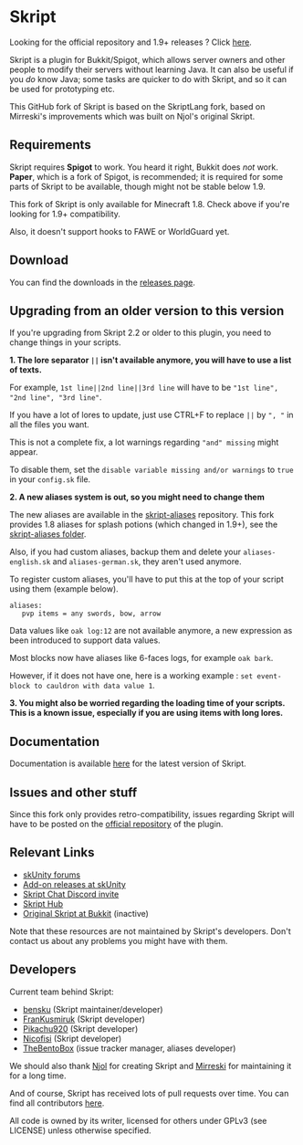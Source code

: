 # Skript
Looking for the official repository and 1.9+ releases ? Click [here](https://github.com/SkriptLang/Skript/releases).

Skript is a plugin for Bukkit/Spigot, which allows server owners and other people
to modify their servers without learning Java. It can also be useful if you
*do* know Java; some tasks are quicker to do with Skript, and so it can be used
for prototyping etc.

This GitHub fork of Skript is based on the SkriptLang fork, based on Mirreski's improvements
which was built on Njol's original Skript.

## Requirements
Skript requires **Spigot** to work. You heard it right, Bukkit does *not* work.
**Paper**, which is a fork of Spigot, is recommended; it is required for some
parts of Skript to be available, though might not be stable below 1.9.

This fork of Skript is only available for Minecraft 1.8. Check above if you're
looking for 1.9+ compatibility.

Also, it doesn't support hooks to FAWE or WorldGuard yet.

## Download
You can find the downloads in the [releases page](https://github.com/Matocolotoe/Skript/releases).

## Upgrading from an older version to this version
If you're upgrading from Skript 2.2 or older to this plugin, you need to change things in your scripts.




**1. The lore separator `||` isn't available anymore, you will have to use a list of texts.**


For example, `1st line||2nd line||3rd line` will have to be `"1st line", "2nd line", "3rd line"`.


If you have a lot of lores to update, just use CTRL+F to replace `||` by `", "` in all the files you want.


This is not a complete fix, a lot warnings regarding `"and" missing` might appear.

To disable them, set the `disable variable missing and/or warnings` to `true` in your `config.sk` file.




**2. A new aliases system is out, so you might need to change them**


The new aliases are available in the [skript-aliases](https://github.com/SkriptLang/skript-aliases) repository.
This fork provides 1.8 aliases for splash potions (which changed in 1.9+), see the
[skript-aliases folder](https://github.com/Matocolotoe/Skript-1.8/tree/master/skript-aliases).

Also, if you had custom aliases, backup them and delete your `aliases-english.sk` and `aliases-german.sk`, they aren't used anymore.

To register custom aliases, you'll have to put this at the top of your script using them (example below).
```
aliases:
   pvp items = any swords, bow, arrow
```


Data values like `oak log:12` are not available anymore, a new expression as been introduced to support data values.

Most blocks now have aliases like 6-faces logs, for example `oak bark`.

However, if it does not have one, here is a working example : `set event-block to cauldron with data value 1`.





**3. You might also be worried regarding the loading time of your scripts. This is a known issue, especially if you are
using items with long lores.**

## Documentation
Documentation is available [here](https://skriptlang.github.io/Skript) for the
latest version of Skript.

## Issues and other stuff
Since this fork only provides retro-compatibility, issues regarding Skript will have to be posted
on the [official repository](https://github.com/SkriptLang/Skript) of the plugin.

## Relevant Links
* [skUnity forums](https://forums.skunity.com)
* [Add-on releases at skUnity](https://forums.skunity.com/forums/addon-releases)
* [Skript Chat Discord invite](https://discord.gg/0lx4QhQvwelCZbEX)
* [Skript Hub](https://skripthub.net)
* [Original Skript at Bukkit](https://dev.bukkit.org/bukkit-plugins/skript) (inactive)

Note that these resources are not maintained by Skript's developers. Don't
contact us about any problems you might have with them.

## Developers
Current team behind Skript:

* [bensku](https://github.com/bensku) (Skript maintainer/developer)
* [FranKusmiruk](https://github.com/FranKusmiruk) (Skript developer)
* [Pikachu920](https://github.com/Pikachu920) (Skript developer)
* [Nicofisi](https://github.com/Nicofisi) (Skript developer)
* [TheBentoBox](https://github.com/TheBentoBox) (issue tracker manager, aliases developer)

We should also thank [Njol](https://github.com/Njol) for creating
Skript and [Mirreski](https://github.com/Mirreski) for maintaining it for a
long time.

And of course, Skript has received lots of pull requests over time.
You can find all contributors [here](https://github.com/SkriptLang/Skript/graphs/contributors).

All code is owned by its writer, licensed for others under GPLv3 (see LICENSE)
unless otherwise specified.
